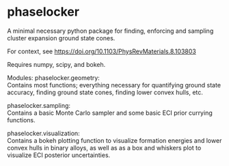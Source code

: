 # phaselocker
A minimal necessary python package for finding, enforcing and sampling cluster expansion ground state cones.

For context, see https://doi.org/10.1103/PhysRevMaterials.8.103803 

Requires numpy, scipy, and bokeh. 

Modules: 
phaselocker.geometry:  
  Contains most functions; everything necessary for quantifying ground state accuracy, finding ground state cones, finding lower convex hulls, etc.  
  
phaselocker.sampling:  
  Contains a basic Monte Carlo sampler and some basic ECI prior currying functions.  
  
phaselocker.visualization:  
  Contains a bokeh plotting function to visualize formation energies and lower convex hulls in binary alloys, as well as as a box and whiskers plot to visualize ECI posterior uncertainties. 
